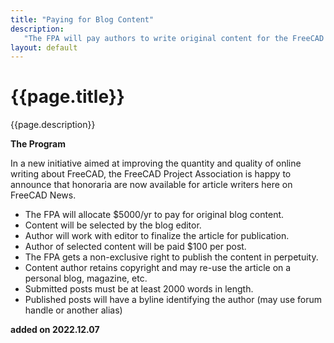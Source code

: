 ```yaml
---
title: "Paying for Blog Content"
description:
   "The FPA will pay authors to write original content for the FreeCAD Blog"
layout: default
---
```


# {{page.title}}

{{page.description}}

**The Program**

In a new initiative aimed at improving the quantity and quality of online writing about FreeCAD, the FreeCAD Project Association is happy to announce that honoraria are now available for article writers here on FreeCAD News.

- The FPA will allocate $5000/yr to pay for original blog content.
- Content will be selected by the blog editor.
- Author will work with editor to finalize the article for publication.
- Author of selected content will be paid $100 per post.
- The FPA gets a non-exclusive right to publish the content in perpetuity.
- Content author retains copyright and may re-use the article on a personal blog, magazine, etc.
- Submitted posts must be at least 2000 words in length.
- Published posts will have a byline identifying the author (may use forum handle or another alias)


**added on 2022.12.07**
